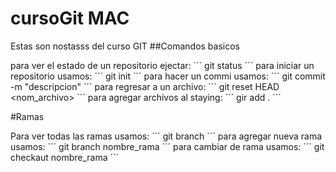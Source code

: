 # cursoGit MAC
Estas son nostasss del curso GIT
##Comandos basicos

para ver el estado de un repositorio  ejectar:
´´´
git status
´´´
para iniciar un repositorio usamos:
´´´
git init
´´´
para hacer un commi usamos:
´´´
git commit -m "descripcion"
´´´
para regresar a un archivo:
´´´
git reset HEAD <nom_archivo>
´´´
para agregar archivos al staying:
´´´
gir add .
´´´

#Ramas

Para ver todas las ramas usamos:
´´´
git branch
´´´
para agregar nueva rama usamos:
´´´
git branch nombre_rama
´´´
para cambiar de rama usamos:
´´´
git checkaut nombre_rama
´´´
